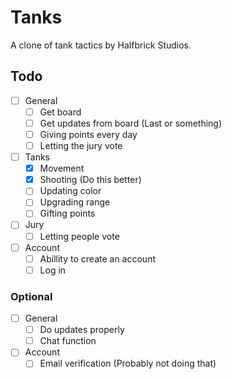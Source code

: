 # Tanks

A clone of tank tactics by Halfbrick Studios.

## Todo

 - [ ] General
   - [ ] Get board
   - [ ] Get updates from board (Last or something)
   - [ ] Giving points every day
   - [ ] Letting the jury vote
 - [ ] Tanks
   - [X] Movement
   - [X] Shooting (Do this better)
   - [ ] Updating color
   - [ ] Upgrading range
   - [ ] Gifting points
 - [ ] Jury
   - [ ] Letting people vote
 - [ ] Account
   - [ ] Abillity to create an account
   - [ ] Log in

### Optional

 - [ ] General
   - [ ] Do updates properly
   - [ ] Chat function
 - [ ] Account
   - [ ] Email verification (Probably not doing that)